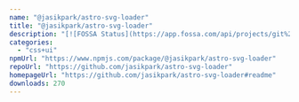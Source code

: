 ```yaml
---
name: "@jasikpark/astro-svg-loader"
title: "@jasikpark/astro-svg-loader"
description: "[![FOSSA Status](https://app.fossa.com/api/projects/git%2Bgithub.com%2Fjasikpark%2Fastro-svg-loader.svg?type=shield)](https://app.fossa.com/projects/git%2Bgithub.com%2Fjasikpark%2Fastro-svg-loader?ref=badge_shield)"
categories:
  - "css+ui"
npmUrl: "https://www.npmjs.com/package/@jasikpark/astro-svg-loader"
repoUrl: "https://github.com/jasikpark/astro-svg-loader"
homepageUrl: "https://github.com/jasikpark/astro-svg-loader#readme"
downloads: 270
---
```

